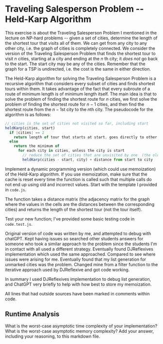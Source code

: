 # Traveling Salesperson Problem -- Held-Karp Algorithm

This exercise is about the Traveling Salesperson Problem I mentioned in the
lecture on NP-hard problems -- given a set of cities, determine the length of
the shortest tour that visits all of them. We can get from any city to any other
city, i.e. the graph of cities is completely connected. We consider the version
of the Traveling Salesperson Problem that finds the shortest tour to visit $n$
cities, starting at a city and ending at the $n$ th city; it *does not* go
back to the start. The start city may be any of the cities. Remember that the
graph for a TSP is undirected, i.e. the cost is the same in either direction.

The Held-Karp algorithm for solving the Traveling Salesperson Problem is a
recursive algorithm that considers every subset of cities and finds shortest
tours within them. It takes advantage of the fact that every subroute of a route
of minimum length is of minimum length itself. The main idea is that to solve
the problem of finding the shortest route for $n$ cities, we first solve the
problem of finding the shortest route for $n-1$ cities, and then find the
shortest route from the $n-1$st city to the $n$th city. The pseudocode for the
algorithm is as follows:

```javascript
// cities is the set of cities not visited so far, including start
heldKarp(cities, start)
  if |cities| == 2
    return length of tour that starts at start, goes directly to other city in cities
  else
    return the minimum of
      for each city in cities, unless the city is start
        // reduce the set of cities that are unvisited by one  (the old start), set the new start, add on the distance from old start to new start
        heldKarp(cities - start, city) + distance from start to city
```

Implement a dynamic programming version (which could use memoization) of the
Held-Karp algorithm. If you use memoization, make sure that the cache is reset
every time the function is called such that multiple calls do not end up using
old and incorrect values. Start with the template I provided in `code.js`.

The function takes a distance matrix (the adjacency matrix for the graph where
the values in the cells are the distances between the corresponding cities) and
returns the length of the shortest tour (not the tour itself).

Test your new function; I've provided some basic testing code in `code.test.js`.

Original version of code was written by me, and attempted to debug with chatGPT. Kept having issues so searched other students answers for someone who took a similar approach to the problem since the students I'm in contact with all used a different strategy. Eventually found DJReflexives implementation which used the same approached. Compared to see where issues were arising for me. Eventually found that my list generation for unmarked cities was the problem. Changed mine from a filter function to the iterative approach used by DJReflexive and got code working.

In summary I used DJReflexives implementation to debug list generation, and ChatGPT very briefly to help with how best to store my memoization.

All lines that had outside sources have been marked in comments within code.

## Runtime Analysis

What is the worst-case asymptotic time complexity of your implementation? What
is the worst-case asymptotic memory complexity? Add your answer, including your
reasoning, to this markdown file.
